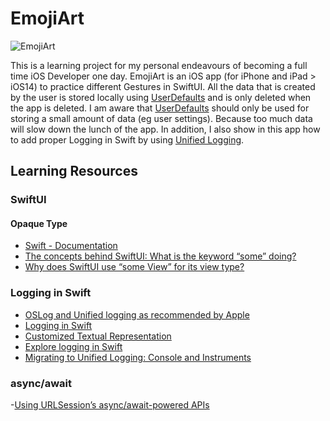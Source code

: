 # EmojiArt
![EmojiArt](assets/EmojiArt.png)

This is a learning project for my personal endeavours of becoming a full time iOS Developer one day.
EmojiArt is an iOS app (for iPhone and iPad > iOS14) to practice different Gestures in SwiftUI. All the data that is created by the user is stored locally using [UserDefaults](https://developer.apple.com/documentation/foundation/userdefaults) and is only deleted when the app is deleted.
I am aware that [UserDefaults](https://www.hackingwithswift.com/example-code/system/how-to-save-user-settings-using-userdefaults)
should only be used for storing a small amount of data (eg user settings). Because too much data will slow down the lunch of the app.
In addition, I also show in this app how to add proper Logging in Swift by using [Unified Logging](https://developer.apple.com/documentation/os/logging).

## Learning Resources
### SwiftUI
#### Opaque Type
- [Swift - Documentation](https://docs.swift.org/swift-book/LanguageGuide/OpaqueTypes.html)
- [The concepts behind SwiftUI: What is the keyword “some” doing?](https://www.process-one.net/blog/the-concepts-behind-swiftui-what-is-the-keyword-some-doing/#:~:text=The%20some%20keyword%20was%20introduced,to%20define%20an%20Opaque%20Type.&text=So%2C%20in%20SwiftUI%20case%2C%20%E2%80%9C,be%20known%20by%20the%20caller.)
- [Why does SwiftUI use “some View” for its view type?](https://www.hackingwithswift.com/books/ios-swiftui/why-does-swiftui-use-some-view-for-its-view-type)

### Logging in Swift
- [OSLog and Unified logging as recommended by Apple](https://www.avanderlee.com/workflow/oslog-unified-logging/#improved-apis-in-ios-14-and-up)
- [Logging in Swift](https://steipete.com/posts/logging-in-swift/)
- [Customized Textual Representation](https://developer.apple.com/documentation/swift/customstringconvertible)
- [Explore logging in Swift](https://developer.apple.com/videos/play/wwdc2020/10168/)
- [Migrating to Unified Logging: Console and Instruments](https://www.raywenderlich.com/605079-migrating-to-unified-logging-console-and-instruments)

### async/await
-[Using URLSession’s async/await-powered APIs](https://wwdcbysundell.com/2021/using-async-await-with-urlsession/)
